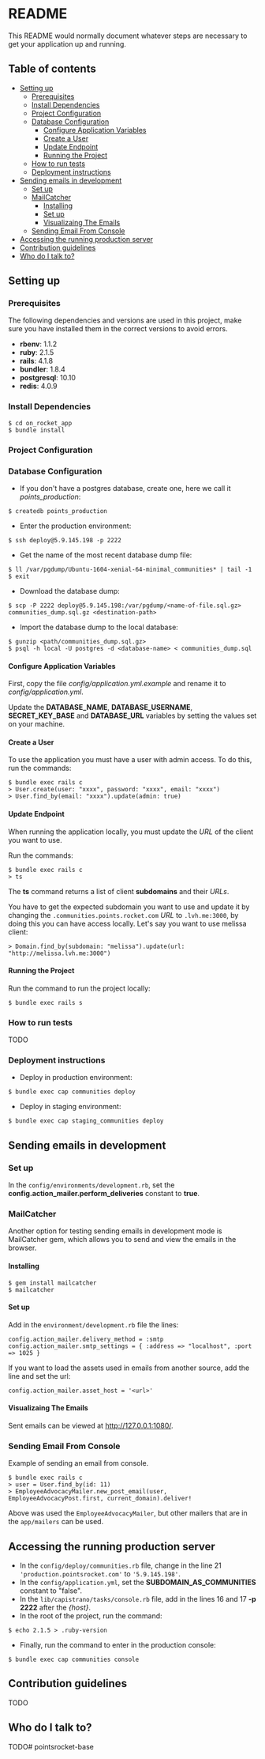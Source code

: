 # README
This README would normally document whatever steps are necessary to get your application up and running.

## Table of contents

  - [Setting up](#setting-up)
    - [Prerequisites](#prerequisites)
    - [Install Dependencies](#install-dependencies)
    - [Project Configuration](#project-configuration)
    - [Database Configuration](#database-configuration)
      - [Configure Application Variables](#configure-application-variables)
      - [Create a User](#create-a-user)
      - [Update Endpoint](#update-endpoint)
      - [Running the Project](#running-the-project)
    - [How to run tests](#how-to-run-tests)
    - [Deployment instructions](#deployment-instructions)
  - [Sending emails in development](#sending-emails-in-development)
    - [Set up](#set-up)
    - [MailCatcher](#mailcatcher)
      - [Installing](#installing)
      - [Set up](#set-up-1)
      - [Visualizaing The Emails](#visualizaing-the-emails)
    - [Sending Email From Console](#sending-email-from-console)
  - [Accessing the running production server](#accessing-the-running-production-server)
  - [Contribution guidelines](#contribution-guidelines)
  - [Who do I talk to?](#who-do-i-talk-to)

## Setting up

### Prerequisites

The following dependencies and versions are used in this project, make sure you have installed them in the correct versions to avoid errors.

- **rbenv**: 1.1.2
- **ruby**: 2.1.5
- **rails**: 4.1.8
- **bundler**: 1.8.4
- **postgresql**: 10.10
- **redis**: 4.0.9

### Install Dependencies

```shell
$ cd on_rocket_app
$ bundle install
```

### Project Configuration

### Database Configuration

* If you don't have a postgres database, create one, here we call it *points_production*:

```shell
$ createdb points_production
```

* Enter the production environment:

```shell
$ ssh deploy@5.9.145.198 -p 2222
```

* Get the name of the most recent database dump file:

```shell
$ ll /var/pgdump/Ubuntu-1604-xenial-64-minimal_communities* | tail -1
$ exit
```

* Download the database dump:

```shell
$ scp -P 2222 deploy@5.9.145.198:/var/pgdump/<name-of-file.sql.gz> communities_dump.sql.gz <destination-path>
```

* Import the database dump to the local database:

```shell
$ gunzip <path/communities_dump.sql.gz>
$ psql -h local -U postgres -d <database-name> < communities_dump.sql
```

#### Configure Application Variables

First, copy the file *config/application.yml.example* and rename it to *config/application.yml*.

Update the **DATABASE_NAME**, **DATABASE_USERNAME**, **SECRET_KEY_BASE** and **DATABASE_URL** variables by setting the values set on your machine.

#### Create a User

To use the application you must have a user with admin access. To do this, run the commands:

```shell
$ bundle exec rails c
> User.create(user: "xxxx", password: "xxxx", email: "xxxx")
> User.find_by(email: "xxxx").update(admin: true)
```

#### Update Endpoint

When running the application locally, you must update the _URL_ of the client you want to use.

Run the commands:

```shell
$ bundle exec rails c
> ts
```

The **ts** command returns a list of client **subdomains** and their _URLs_.

You have to get the expected subdomain you want to use and update it by changing the `.communities.points.rocket.com` _URL_ to `.lvh.me:3000`, by doing this you can have access locally. Let's say you want to use melissa client:

```shell
> Domain.find_by(subdomain: "melissa").update(url: "http://melissa.lvh.me:3000")
```

#### Running the Project

Run the command to run the project locally:

```shell
$ bundle exec rails s
```

### How to run tests

TODO 

### Deployment instructions

* Deploy in production environment:

```shell
$ bundle exec cap communities deploy
```

* Deploy in staging environment:

```shell
$ bundle exec cap staging_communities deploy
```

## Sending emails in development

### Set up

In the `config/environments/development.rb`, set the **config.action_mailer.perform_deliveries** constant to **true**.

### MailCatcher

Another option for testing sending emails in development mode is MailCatcher gem, which allows you to send and view the emails in the browser.

#### Installing

```shell
$ gem install mailcatcher
$ mailcatcher
```

#### Set up

Add in the `environment/development.rb` file the lines:

```
config.action_mailer.delivery_method = :smtp
config.action_mailer.smtp_settings = { :address => "localhost", :port => 1025 }
```

If you want to load the assets used in emails from another source, add the line and set the url:

```
config.action_mailer.asset_host = '<url>' 
```

#### Visualizaing The Emails

Sent emails can be viewed at http://127.0.0.1:1080/.

### Sending Email From Console

Example of sending an email from console.

```shell
$ bundle exec rails c
> user = User.find_by(id: 11)
> EmployeeAdvocacyMailer.new_post_email(user, EmployeeAdvocacyPost.first, current_domain).deliver!
```

Above was used the `EmployeeAdvocacyMailer`, but other mailers that are in the `app/mailers` can be used.

## Accessing the running production server

- In the `config/deploy/communities.rb` file, change in the line 21 `'production.pointsrocket.com'` to `'5.9.145.198'`.
- In the `config/application.yml`, set the **SUBDOMAIN_AS_COMMUNITIES** constant to "false".
- In the `lib/capistrano/tasks/console.rb` file, add in the lines 16 and 17 **-p 2222** after the *{host}*.
- In the root of the project, run the command:
```shell
$ echo 2.1.5 > .ruby-version
```
- Finally, run the command to enter in the production console:
```shell
$ bundle exec cap communities console
```

## Contribution guidelines

TODO

## Who do I talk to?

TODO# pointsrocket-base
